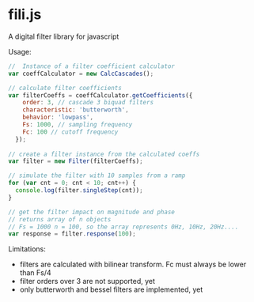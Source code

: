 fili.js
=======

A digital filter library for javascript

Usage:

```javascript
//  Instance of a filter coefficient calculator
var coeffCalculator = new CalcCascades();

// calculate filter coefficients
var filterCoeffs = coeffCalculator.getCoefficients({
    order: 3, // cascade 3 biquad filters
    characteristic: 'butterworth',
    behavior: 'lowpass',
    Fs: 1000, // sampling frequency
    Fc: 100 // cutoff frequency
  });
  
// create a filter instance from the calculated coeffs
var filter = new Filter(filterCoeffs);

// simulate the filter with 10 samples from a ramp
for (var cnt = 0; cnt < 10; cnt++) {
  console.log(filter.singleStep(cnt));
}

// get the filter impact on magnitude and phase
// returns array of n objects
// Fs = 1000 n = 100, so the array represents 0Hz, 10Hz, 20Hz....
var response = filter.response(100);
```

Limitations:
-   filters are calculated with bilinear transform. Fc must always be lower than Fs/4
-   filter orders over 3 are not supported, yet
-   only butterworth and bessel filters are implemented, yet
